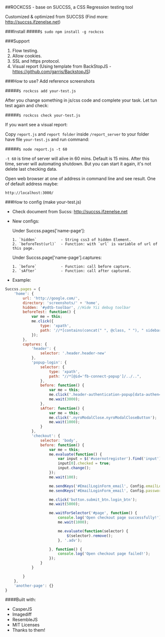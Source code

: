 ##ROCKCSS - base on SUCCSS, a CSS Regression testing tool

Customized & optimized from SUCCSS (Find more: http://succss.ifzenelse.net)

###Install
#####```$ sudo npm install -g rockcss```

###Support
1. Flow testing.
2. Allow cookies.
3. SSL and https protocol.
4. Visual report (Using template from BackStopJS - https://github.com/garris/BackstopJS)

###How to use?
Add reference screenshots

#####```$ rockcss add your-test.js```

After you change something in js/css code and complete your task. Let tun test again and check:

#####```$ rockcss check your-test.js```

If you want see a visual report:

Copy `report.js` and `report folder` inside `/report_server` to your folder have file `your-test.js` and run command:

#####```$ node report.js -t 60```

`-t 60` is time of server will alive in 60 mins. Default is 15 mins. After this time, server will automating shutdown. But you can start it again, it's not delete last checking data.

Open web browser at one of address in command line and see result. One of default address maybe:

``` http://localhost:3000/ ```


###How to config (make your-test.js)
- Check document from Sucss: http://succss.ifzenelse.net
- New configs:
  
  Under Succss.pages['name-page']:
      
      1. `hidden`           - String css3 of hidden Element.
      2. `beforeTest(url)`  - Function: with `url` is variable of url of this page.
  
  Under Succss.page['name-page'].captures:
      
      1. `before`           - Function: call before capture.
      2. `sAfter`           - Function: call after captured.

- Example:

```javascript
Succss.pages = {
    'home': {
        url: 'http://google.com/',
        directory: 'screenshots/' + 'home',
        hidden: '#ydtb-toolbar', //Hide Yii debug toolbar
        beforeTest: function() {
            var me = this;
            me.click({
                type: 'xpath',
                path: '//*[contains(concat(" ", @class, " "), " sidebar__list ")]//a[2]'
            });
        },
        captures: {
            'header': {
                selector: '.header.header-new'
            },
            'popup-login': {
                selector: {
                    type: 'xpath',
                    path: "//*[@id='fb-connect-popup']/../..",
                },
                before: function() {
                    var me = this;
                    me.click('.header-authentication-popup[data-authen="0"]');
                    me.wait(3000);
                },
                sAfter: function() {
                    var me = this;
                    me.click('.nyroModalClose.nyroModalCloseButton');
                    me.wait(1000);
                }
            },
            'checkout': {
                selector: 'body',
                before: function() {
                    var me = this;
                    me.evaluate(function() {
                        var input = $('#usernotregister').find('input');
                        input[0].checked = true;
                        input.change();
                    });
                    me.wait(100);

                    me.sendKeys('#EmailLoginForm_email', Config.emailLogin); // Fill your email address to login
                    me.sendKeys('#EmailLoginForm_email', Config.passwordLogin); // Fill your password to login

                    me.click('button.submit_btn.login_btn');
                    me.wait(5000);

                    me.waitForSelector('#page', function() {
                        console.log('Open checkout page successfully!');
                        me.wait(1000);

                        me.evaluate(function(selector) {
                            $(selector).remove();
                        }, '.adv');

                    }, function() {
                        console.log('Open checkout page failed!');
                    });
                }
            }

        }
    },
    'another-page': {}
}
```

####Built with:
- CasperJS
- Imagediff
- ResembleJS
- MIT Licenses
- Thanks to them!

